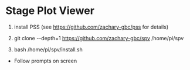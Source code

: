 # Stage Plot Viewer

1. install PSS (see https://github.com/zachary-gbc/pss for details)

1. git clone --depth=1 https://github.com/zachary-gbc/spv /home/pi/spv

1. bash /home/pi/spv/install.sh
  - Follow prompts on screen